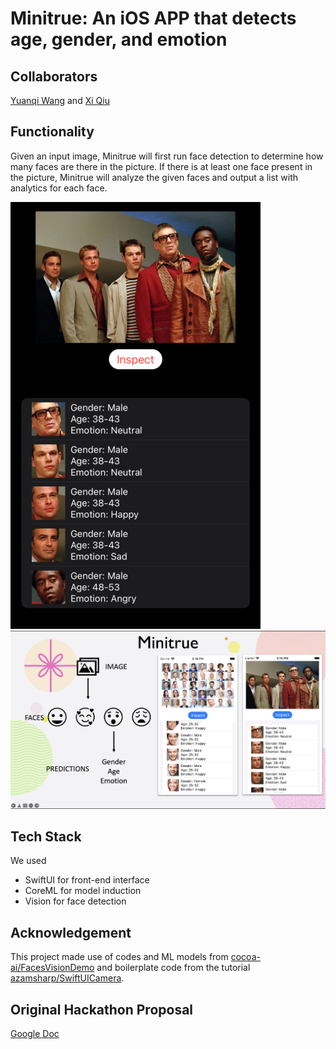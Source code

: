 #  Minitrue: An iOS APP that detects age, gender, and emotion

## Collaborators
[Yuanqi Wang](https://github.com/plasmas) and [Xi Qiu](https://github.com/robnanarivo)

## Functionality
Given an input image, Minitrue will first run face detection to determine how many faces are there in the picture. If there is at least one face present in the picture, Minitrue will analyze the given faces and output a list with analytics for each face.

![demo1](Demo/demo1.png)
![Summary](Demo/Summary.png)

## Tech Stack
We used
- SwiftUI for front-end interface
- CoreML for model induction
- Vision for face detection

## Acknowledgement
This project made use of codes and ML models from [cocoa-ai/FacesVisionDemo](https://github.com/cocoa-ai/FacesVisionDemo) and boilerplate code from the tutorial [azamsharp/SwiftUICamera](https://github.com/azamsharp/SwiftUICamera).

## Original Hackathon Proposal
[Google Doc](https://docs.google.com/document/d/1W0GXftiL9nzEyKrjnAbfNvyALeSwonaBFNIAbjedBWQ/edit?usp=sharing)
